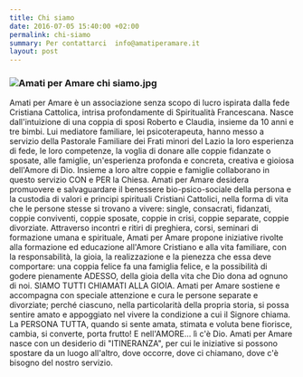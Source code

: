 ```yaml
---
title: Chi siamo
date: 2016-07-05 15:40:00 +02:00
permalink: chi-siamo
summary: Per contattarci  info@amatiperamare.it
layout: post
---
```


### ![Amati per Amare chi siamo.jpg](/uploads/Amati%20per%20Amare%20chi%20siamo.jpg)

Amati per Amare è un associazione senza scopo di lucro ispirata dalla fede Cristiana Cattolica, intrisa profondamente di Spiritualità Francescana. Nasce dall'intuizione di una coppia di sposi Roberto e Claudia, insieme da 10 anni e tre bimbi. Lui mediatore familiare, lei psicoterapeuta, hanno messo a servizio della Pastorale Familiare dei Frati minori del Lazio la loro esperienza di fede, le loro competenze, la voglia di donare alle coppie fidanzate o sposate, alle famiglie, un'esperienza profonda e concreta, creativa e gioiosa dell'Amore di Dio. Insieme a loro altre coppie e famiglie collaborano in questo servizio CON e PER la Chiesa. 
Amati per Amare desidera promuovere e salvaguardare il benessere bio-psico-sociale della persona e la custodia di valori e principi spirituali Cristiani Cattolici, nella forma di vita che le persone stesse si trovano a vivere: single, consacrati, fidanzati, coppie conviventi, coppie sposate, coppie in crisi, coppie separate, coppie divorziate. 
Attraverso incontri e ritiri di preghiera, corsi, seminari di formazione umana e spirituale, Amati per Amare propone iniziative rivolte alla formazione ed educazione all'Amore Cristiano e alla vita familiare, con la responsabilità, la gioia, la realizzazione e la pienezza che essa deve comportare: una coppia felice fa una famiglia felice, e la possibilità di godere pienamente ADESSO, della gioia della vita che Dio dona ad ognuno di noi. SIAMO TUTTI CHIAMATI ALLA GIOIA. Amati per Amare sostiene e accompagna con speciale attenzione e cura le persone separate e divorziate; perché ciascuno, nella particolarità della propria storia, si possa sentire amato e appoggiato nel vivere la condizione a cui il Signore chiama.
La PERSONA TUTTA, quando si sente amata, stimata e voluta bene fiorisce, cambia, si converte, porta frutto! E nell'AMORE... lì c'è Dio. 
Amati per Amare nasce con un desiderio di "ITINERANZA", per cui le iniziative si possono spostare da un luogo all'altro, dove occorre, dove ci chiamano, dove c'è bisogno del nostro servizio.  